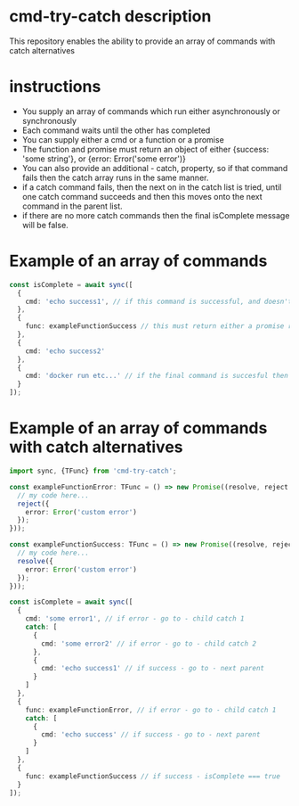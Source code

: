 # cmd-try-catch description
This repository enables the ability to provide an array of commands with catch alternatives

# instructions
- You supply an array of commands which run either asynchronously or synchronously
- Each command waits until the other has completed
- You can supply either a cmd or a function or a promise
- The function and promise must return an object of either {success: 'some string'}, or {error: Error('some error')}
- You can also provide an additional - catch, property, so if that command fails then the catch array runs in the same manner.
- if a catch command fails, then the next on in the catch list is tried, until one catch command succeeds and then this moves onto the next command in the parent list.
- if there are no more catch commands then the final isComplete message will be false.

# Example of an array of commands
```typescript
const isComplete = await sync([
  {
    cmd: 'echo success1', // if this command is successful, and doesn't return an error then the next item in the array will run.
  },
  {
    func: exampleFunctionSuccess // this must return either a promise resolving to {success: 'something'} or a function result of the same, in order for the next command to run
  },
  {
    cmd: 'echo success2'
  },
  {
    cmd: 'docker run etc...' // if the final command is succesful then the variable - isComplete === true otherwise its === false
  }
]);
```
# Example of an array of commands with catch alternatives 
```typescript
import sync, {TFunc} from 'cmd-try-catch';

const exampleFunctionError: TFunc = () => new Promise((resolve, reject => {
  // my code here...
  reject({
    error: Error('custom error')
  });
}));

const exampleFunctionSuccess: TFunc = () => new Promise((resolve, reject => {
  // my code here...
  resolve({
    error: Error('custom error')
  });
}));

const isComplete = await sync([
  {
    cmd: 'some error1', // if error - go to - child catch 1
    catch: [
      {
        cmd: 'some error2' // if error - go to - child catch 2
      },
      {
        cmd: 'echo success1' // if success - go to - next parent
      }
    ]
  },
  {
    func: exampleFunctionError, // if error - go to - child catch 1
    catch: [
      {
        cmd: 'echo success' // if success - go to - next parent
      }
    ]
  },
  {
    func: exampleFunctionSuccess // if success - isComplete === true
  }
]);
```
